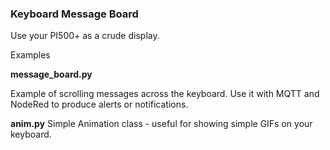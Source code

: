 ### Keyboard Message Board
Use your PI500+ as a crude display.

Examples

**message_board.py**

Example of scrolling messages across the keyboard. Use it with MQTT and NodeRed to produce alerts or notifications.


**anim.py**
Simple Animation class - useful for showing simple GIFs on your keyboard.





